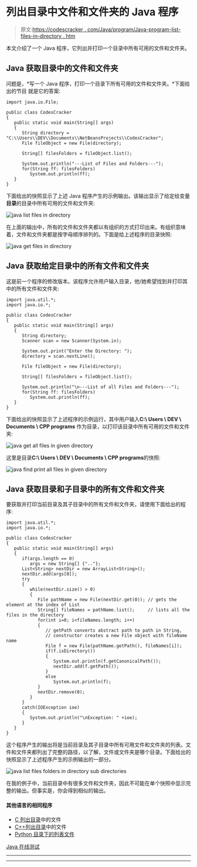 # 列出目录中文件和文件夹的 Java 程序

> 原文:[https://codescracker . com/Java/program/Java-program-list-files-in-directory . htm](https://codescracker.com/java/program/java-program-list-files-in-directory.htm)

本文介绍了一个 Java 程序，它列出并打印一个目录中所有可用的文件和文件夹。

## Java 获取目录中的文件和文件夹

问题是，*写一个 Java 程序，打印一个目录下所有可用的文件和文件夹。*下面给出的节目 就是它的答案:

```
import java.io.File;

public class CodesCracker
{
   public static void main(String[] args)
   {
      String directory = "C:\\Users\\DEV\\Documents\\NetBeansProjects\\CodesCracker";
      File fileObject = new File(directory);

      String[] filesFolders = fileObject.list();

      System.out.println("---List of Files and Folders---");
      for(String ff: filesFolders)
         System.out.println(ff);
   }
}
```

下面给出的快照显示了上述 Java 程序产生的示例输出。该输出显示了给定给变量**目录**的目录中所有可用的文件和文件夹:

![java list files in directory](../Images/93f7536883c64faa7465214587da7e80.png)

在上面的输出中，所有的文件和文件夹都以有组织的方式打印出来。有组织意味着，文件和文件夹都是按字母顺序排列的。下面是给上述程序的目录快照:

![java get files in directory](../Images/6e284c584e16f1aa058ca43279c926a2.png)

## Java 获取给定目录中的所有文件和文件夹

这是前一个程序的修改版本。该程序允许用户输入目录，他/她希望找到并打印其中的所有文件和文件夹:

```
import java.util.*;
import java.io.*;

public class CodesCracker
{
   public static void main(String[] args)
   {
      String directory;
      Scanner scan = new Scanner(System.in);

      System.out.print("Enter the Directory: ");
      directory = scan.nextLine();

      File fileObject = new File(directory);

      String[] filesFolders = fileObject.list();

      System.out.println("\n---List of all Files and Folders---");
      for(String ff: filesFolders)
         System.out.println(ff);
   } 
}
```

下面给出的快照显示了上述程序的示例运行，其中用户输入**C:\ Users \ DEV \ Documents \ CPP programs** 作为目录，以打印该目录中所有可用的文件和文件夹:

![java get all files in given directory](../Images/4432a63d42fc3724edb32ff0d32f50f9.png)

这里是目录**C:\ Users \ DEV \ Documents \ CPP programs**的快照:

![java find print all files in given directory](../Images/bb387d7a5274b2f281583ecae1a2d2f5.png)

## Java 获取目录和子目录中的所有文件和文件夹

要获取并打印当前目录及其子目录中的所有文件和文件夹，请使用下面给出的程序:

```
import java.util.*;
import java.io.*;

public class CodesCracker
{
   public static void main(String[] args)
   {
      if(args.length == 0)
         args = new String[] {".."};
      List<String> nextDir = new ArrayList<String>();
      nextDir.add(args[0]);
      try
      {
         while(nextDir.size() > 0)
         {
            File pathName = new File(nextDir.get(0)); // gets the element at the index of List
            String[] fileNames = pathName.list();     // lists all the files in the directory
            for(int i=0; i<fileNames.length; i++)
            {
               // getPath converts abstract path to path in String,
               // constructor creates a new File object with fileName name
               File f = new File(pathName.getPath(), fileNames[i]);   
               if(f.isDirectory())
               {
                  System.out.println(f.getCanonicalPath());
                  nextDir.add(f.getPath());
               }
               else
                  System.out.println(f);
            }
            nextDir.remove(0);
         }
      } 
      catch(IOException ioe)
      {
         System.out.println("\nException: " +ioe);
      }
   } 
}
```

这个程序产生的输出将是当前目录及其子目录中所有可用文件和文件夹的列表。文件和文件夹都列出了完整的路径，以了解，文件或文件夹是哪个目录。下面给出的快照显示了上述程序产生的示例输出的一部分。

![java list files folders in directory sub directories](../Images/aa263b0c585126e2bd6644fb79ca1070.png)

在我的例子中，当前目录中有很多文件和文件夹，因此不可能在单个快照中显示完整的输出。但事实是，你会得到相似的输出。

#### 其他语言的相同程序

*   [C 列出目录](/c/program/c-program-list-files-in-directory.htm)中的文件
*   [C++列出目录](/cpp/program/cpp-program-list-files-in-directory.htm)中的文件
*   [Python 目录下的列表文件](/python/program/python-program-list-files-in-directory.htm)

[Java 在线测试](/exam/showtest.php?subid=1)

* * *

* * *